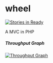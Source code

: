 # wheel

[![Stories in Ready](https://badge.waffle.io/Mr-Kumar-Abhishek/re-inventing-wheel.png?label=ready&title=Ready)](https://waffle.io/Mr-Kumar-Abhishek/re-inventing-wheel)

A MVC in PHP

##### Throughput Graph

[![Throughput Graph](https://graphs.waffle.io/Mr-Kumar-Abhishek/re-inventing-wheel/throughput.svg)](https://waffle.io/Mr-Kumar-Abhishek/re-inventing-wheel/metrics/throughput) 